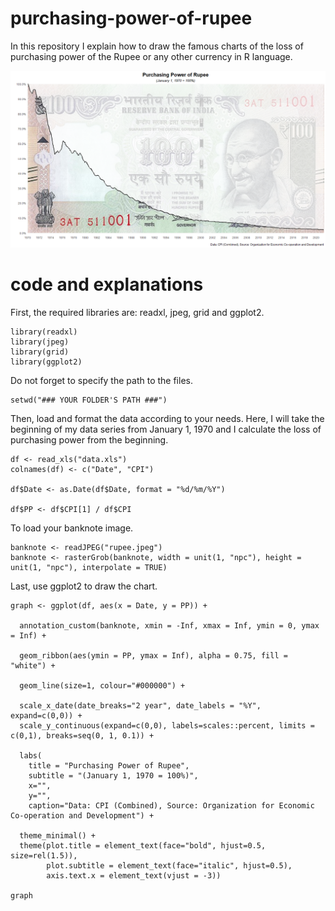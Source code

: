 # purchasing-power-of-rupee
In this repository I explain how to draw the famous charts of the loss of purchasing power of the Rupee or any other currency in R language.

![alt text](https://github.com/tahoor21/purchasing-power-of-rupee/blob/main/plot.png?raw=true)

# code and explanations

First, the required libraries are: readxl, jpeg, grid and ggplot2.
```
library(readxl)
library(jpeg)
library(grid)
library(ggplot2)
```

Do not forget to specify the path to the files.
```
setwd("### YOUR FOLDER'S PATH ###")
```

Then, load and format the data according to your needs. Here, I will take the beginning of my data series from January 1, 1970 and I calculate the loss of purchasing power from the beginning.
```
df <- read_xls("data.xls")
colnames(df) <- c("Date", "CPI")

df$Date <- as.Date(df$Date, format = "%d/%m/%Y")

df$PP <- df$CPI[1] / df$CPI
```

To load your banknote image.
```
banknote <- readJPEG("rupee.jpeg")
banknote <- rasterGrob(banknote, width = unit(1, "npc"), height = unit(1, "npc"), interpolate = TRUE) 
```

Last, use ggplot2 to draw the chart.
```
graph <- ggplot(df, aes(x = Date, y = PP)) +
  
  annotation_custom(banknote, xmin = -Inf, xmax = Inf, ymin = 0, ymax = Inf) +
  
  geom_ribbon(aes(ymin = PP, ymax = Inf), alpha = 0.75, fill = "white") +
  
  geom_line(size=1, colour="#000000") +
  
  scale_x_date(date_breaks="2 year", date_labels = "%Y", expand=c(0,0)) +
  scale_y_continuous(expand=c(0,0), labels=scales::percent, limits = c(0,1), breaks=seq(0, 1, 0.1)) +
  
  labs(
    title = "Purchasing Power of Rupee",
    subtitle = "(January 1, 1970 = 100%)",
    x="",
    y="",
    caption="Data: CPI (Combined), Source: Organization for Economic Co-operation and Development") +
  
  theme_minimal() +
  theme(plot.title = element_text(face="bold", hjust=0.5, size=rel(1.5)),
        plot.subtitle = element_text(face="italic", hjust=0.5),
        axis.text.x = element_text(vjust = -3))

graph
```
